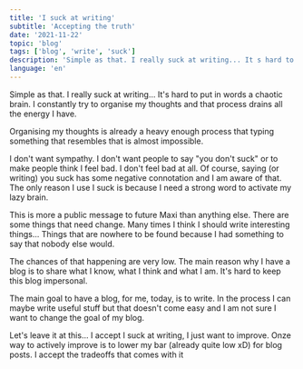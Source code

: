 ```yaml
---
title: 'I suck at writing'
subtitle: 'Accepting the truth'
date: '2021-11-22'
topic: 'blog'
tags: ['blog', 'write', 'suck']
description: 'Simple as that. I really suck at writing... It s hard to put in words a chaotic brain. I constantly try to organise my thoughts and that process drains all the energy I have'
language: 'en'
---
```


Simple as that. I really suck at writing... It's hard to put in words a chaotic brain. I constantly try to organise my thoughts and that process drains all the energy I have. 

Organising my thoughts is already a heavy enough process that typing something that resembles that is almost impossible.

I don't want sympathy. I don't want people to say "you don't suck" or to make people think I feel bad. I don't feel bad at all. Of course, saying (or writing) you suck has some negative connotation and I am aware of that. The only reason I use I suck is because I need a strong word to activate my lazy brain. 

This is more a public message to future Maxi than anything else. There are some things that need change. Many times I think I should write interesting things... Things that are nowhere to be found because I had something to say that nobody else would. 

The chances of that happening are very low. The main reason why I have a blog is to share what I know, what I think and what I am. It's hard to keep this blog impersonal. 

The main goal to have a blog, for me, today, is to write. In the process I can maybe write useful stuff but that doesn't come easy and I am not sure I want to change the goal of my blog. 

Let's leave it at this... I accept I suck at writing, I just want to improve. Onze way to actively improve is to lower my bar (already quite low xD) for blog posts. I accept the tradeoffs that comes with it
